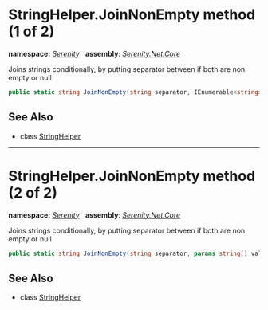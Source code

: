 # StringHelper.JoinNonEmpty method (1 of 2)
**namespace:** *[Serenity](../../README.md#serenity-namespace)*   **assembly**: *[Serenity.Net.Core](../../README.md)*

Joins strings conditionally, by putting separator between if both are non empty or null

```csharp
public static string JoinNonEmpty(string separator, IEnumerable<string> values)
```

## See Also

* class [StringHelper](../StringHelper.md)

---

# StringHelper.JoinNonEmpty method (2 of 2)
**namespace:** *[Serenity](../../README.md#serenity-namespace)*   **assembly**: *[Serenity.Net.Core](../../README.md)*

Joins strings conditionally, by putting separator between if both are non empty or null

```csharp
public static string JoinNonEmpty(string separator, params string[] values)
```

## See Also

* class [StringHelper](../StringHelper.md)